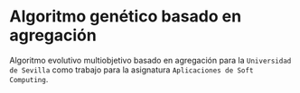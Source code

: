 # Algoritmo genético basado en agregación
Algoritmo evolutivo multiobjetivo basado en agregación para la `Universidad de Sevilla` como trabajo para la asignatura `Aplicaciones de Soft Computing`.
